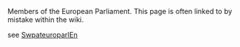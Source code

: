 Members of the European Parliament. This page is often linked to by
mistake within the wiki.

see [SwpateuroparlEn](SwpateuroparlEn "wikilink")
